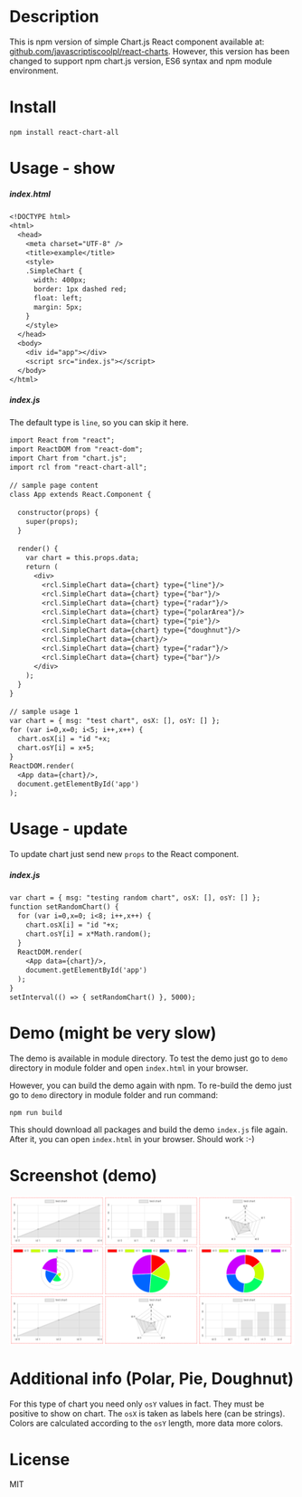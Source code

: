# Description

This is npm version of simple Chart.js React component available at: [github.com/javascriptiscoolpl/react-charts](https://github.com/javascriptiscoolpl/react-charts). However, this version has been changed to support npm chart.js version, ES6 syntax and npm module environment.

# Install

    npm install react-chart-all

# Usage - show

##### index.html

    <!DOCTYPE html>
    <html>
      <head>
        <meta charset="UTF-8" />
        <title>example</title>
        <style>
        .SimpleChart {
          width: 400px;
          border: 1px dashed red;
          float: left;
          margin: 5px;
        }
        </style>
      </head>
      <body>
        <div id="app"></div>
        <script src="index.js"></script>
      </body>
    </html>

##### index.js

The default type is <code>line</code>, so you can skip it here.

    import React from "react";
    import ReactDOM from "react-dom";
    import Chart from "chart.js";
    import rcl from "react-chart-all";

    // sample page content
    class App extends React.Component {

      constructor(props) {
        super(props);
      }

      render() {
        var chart = this.props.data;
        return (
          <div>
            <rcl.SimpleChart data={chart} type={"line"}/>
            <rcl.SimpleChart data={chart} type={"bar"}/>
            <rcl.SimpleChart data={chart} type={"radar"}/>
            <rcl.SimpleChart data={chart} type={"polarArea"}/>
            <rcl.SimpleChart data={chart} type={"pie"}/>
            <rcl.SimpleChart data={chart} type={"doughnut"}/>
            <rcl.SimpleChart data={chart}/>
            <rcl.SimpleChart data={chart} type={"radar"}/>
            <rcl.SimpleChart data={chart} type={"bar"}/>
          </div>
        );
      }
    }

    // sample usage 1
    var chart = { msg: "test chart", osX: [], osY: [] };
    for (var i=0,x=0; i<5; i++,x++) {
      chart.osX[i] = "id "+x;
      chart.osY[i] = x+5;
    }
    ReactDOM.render(
      <App data={chart}/>,
      document.getElementById('app')
    );

# Usage - update

To update chart just send new <code>props</code> to the React component.

##### index.js

    var chart = { msg: "testing random chart", osX: [], osY: [] };
    function setRandomChart() {
      for (var i=0,x=0; i<8; i++,x++) {
        chart.osX[i] = "id "+x;
        chart.osY[i] = x*Math.random();
      }
      ReactDOM.render(
        <App data={chart}/>,
        document.getElementById('app')
      );
    }
    setInterval(() => { setRandomChart() }, 5000);

# Demo (might be very slow)

The demo is available in module directory. To test the demo just go to <code>demo</code> directory in module folder and open <code>index.html</code> in your browser.

However, you can build the demo again with npm. To re-build the demo just go to <code>demo</code> directory in module folder and run command:

    npm run build

This should download all packages and build the demo <code>index.js</code> file again. After it, you can open <code>index.html</code> in your browser. Should work :-)

# Screenshot (demo)

![demo](https://raw.githubusercontent.com/javascriptiscoolpl/npm-react-chart-all/master/screenshot.png)

# Additional info (Polar, Pie, Doughnut)

For this type of chart you need only <code>osY</code> values in fact. They must be positive to show on chart. The <code>osX</code> is taken as labels here (can be strings). Colors are calculated according to the <code>osY</code> length, more data more colors.


# License

MIT
